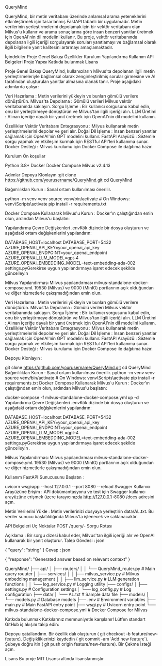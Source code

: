 QueryMind

QueryMind, bir metin veritabanı üzerinde anlamsal arama yeteneklerini etkinleştirmek için tasarlanmış FastAPI tabanlı bir uygulamadır. Metin verilerinin yerleştirmelerini depolamak için bir vektör veritabanı olan Milvus'u kullanır ve arama sonuçlarına göre insan benzeri yanıtlar üretmek için OpenAI'nin dil modelini kullanır. Bu proje, vektör veritabanında depolanan ilgili içeriği sorgulayarak soruları yanıtlamayı ve bağlamsal olarak ilgili bilgilerle yanıt kalitesini artırmayı amaçlamaktadır.


İçindekiler
Proje Genel Bakışı
Özellikler
Kurulum
Yapılandırma
Kullanım
API Belgeleri
Proje Yapısı
Katkıda bulunmak
Lisans



Proje Genel Bakışı
QueryMind, kullanıcıların Milvus'ta depolanan ilgili metin yerleştirmeleriyle bağlamsal olarak zenginleştirilmiş sorular girmesine ve AI tarafından oluşturulan yanıtlar almasına olanak tanır. Proje aşağıdaki adımlarda çalışır:

Veri Hazırlama : Metin verilerini yükleyin ve bunları gömülü verilere dönüştürün.
Milvus'ta Depolama : Gömülü verileri Milvus vektör veritabanında saklayın.
Sorgu İşleme : Bir kullanıcı sorgusunu kabul edin, onu bir yerleştirmeye dönüştürün ve Milvus'tan ilgili içeriği alın.
LLM Üretimi : Alınan içeriğe dayalı bir yanıt üretmek için OpenAI'nin dil modelini kullanın.


Özellikler
Vektör Veritabanı Entegrasyonu : Milvus kullanarak metin yerleştirmelerini depolar ve geri alır.
Doğal Dil İşleme : İnsan benzeri yanıtlar sağlamak için OpenAI'nin GPT modelini kullanır.
FastAPI Arayüzü : Sistemle sorgu yapmak ve etkileşim kurmak için RESTful API'leri kullanıma sunar.
Docker Desteği : Milvus kurulumu için Docker Compose ile dağıtıma hazır.


Kurulum
Ön koşullar

Python 3.8+
Docker
Docker Compose
Milvus v2.4.13


Adımlar
Depoyu Klonlayın :git clone https://github.com/yourusername/QueryMind.git
cd QueryMind


Bağımlılıkları Kurun : Sanal ortam kullanılması önerilir.

python -m venv venv
source venv/bin/activate  # On Windows: venv\Scripts\activate
pip install -r requirements.txt


Docker Compose Kullanarak Milvus'u Kurun : Docker'ın çalıştığından emin olun, ardından Milvus'u başlatın:




Yapılandırma
Çevre Değişkenleri
.envKök dizinde bir dosya oluşturun ve aşağıdaki ortam değişkenlerini yapılandırın:

DATABASE_HOST=localhost
DATABASE_PORT=5432
AZURE_OPENAI_API_KEY=your_openai_api_key
AZURE_OPENAI_ENDPOINT=your_openai_endpoint
AZURE_OPENAI_LLM_MODEL=gpt-4
AZURE_OPENAI_EMBEDDING_MODEL=text-embedding-ada-002
settings.pyGerekirse uygun yapılandırmaya işaret edecek şekilde güncelleyin


Milvus Yapılandırması
Milvus yapılandırması milvus-standalone-docker-compose.yml. 19530 (Milvus) ve 9000 (MinIO) portlarının açık olduğundan ve diğer hizmetlerle çakışmadığından emin olun.


Veri Hazırlama : Metin verilerini yükleyin ve bunları gömülü verilere dönüştürün.
Milvus'ta Depolama : Gömülü verileri Milvus vektör veritabanında saklayın.
Sorgu İşleme : Bir kullanıcı sorgusunu kabul edin, onu bir yerleştirmeye dönüştürün ve Milvus'tan ilgili içeriği alın.
LLM Üretimi : Alınan içeriğe dayalı bir yanıt üretmek için OpenAI'nin dil modelini kullanın.
Özellikler
Vektör Veritabanı Entegrasyonu : Milvus kullanarak metin yerleştirmelerini depolar ve geri alır.
Doğal Dil İşleme : İnsan benzeri yanıtlar sağlamak için OpenAI'nin GPT modelini kullanır.
FastAPI Arayüzü : Sistemle sorgu yapmak ve etkileşim kurmak için RESTful API'leri kullanıma sunar.
Docker Desteği : Milvus kurulumu için Docker Compose ile dağıtıma hazır.


Depoyu Klonlayın :

git clone https://github.com/yourusername/QueryMind.git
cd QueryMind
Bağımlılıkları Kurun : Sanal ortam kullanılması önerilir.
python -m venv venv
source venv/bin/activate  # On Windows: venv\Scripts\activate
pip install -r requirements.txt
Docker Compose Kullanarak Milvus'u Kurun : Docker'ın çalıştığından emin olun, ardından Milvus'u başlatın:

docker-compose -f milvus-standalone-docker-compose.yml up -d
Yapılandırma
Çevre Değişkenleri
.envKök dizinde bir dosya oluşturun ve aşağıdaki ortam değişkenlerini yapılandırın:

DATABASE_HOST=localhost
DATABASE_PORT=5432
AZURE_OPENAI_API_KEY=your_openai_api_key
AZURE_OPENAI_ENDPOINT=your_openai_endpoint
AZURE_OPENAI_LLM_MODEL=gpt-4
AZURE_OPENAI_EMBEDDING_MODEL=text-embedding-ada-002
settings.pyGerekirse uygun yapılandırmaya işaret edecek şekilde güncelleyin .

Milvus Yapılandırması
Milvus yapılandırması milvus-standalone-docker-compose.yml. 19530 (Milvus) ve 9000 (MinIO) portlarının açık olduğundan ve diğer hizmetlerle çakışmadığından emin olun.

Kullanım
FastAPI Sunucusunu Başlatın :

uvicorn wsgi:app --host 127.0.0.1 --port 8080 --reload
Swagger Kullanıcı Arayüzüne Erişim : API dokümantasyonu ve test için Swagger kullanıcı arayüzüne erişmek üzere tarayıcınızda http://127.0.0.1 :8080 /docs adresini açın.

Metin Verilerini Yükle : Metin verilerinizi dosyaya yerleştirin data/AL.txt. Bu veriler sunucu başlatıldığında Milvus'ta işlenecek ve saklanacaktır.




API Belgeleri
Uç Noktalar
POST /query/- Sorgu Rotası

Açıklama : Bir sorgu dizesi kabul eder, Milvus'tan ilgili içeriği alır ve OpenAI kullanarak bir yanıt oluşturur.
Talep Gövdesi :
json

{
  "query": "string"
}
Cevap :
json

{
  "response": "Generated answer based on relevant context"
}


QueryMind/
├── api/
│   ├── routers/
│   │   └── QueryMind_router.py         # Main query rouuter
│   ├── services/
│   │   ├── milvus_service.py           # Milvus embedding management
│   │   ├── llm_service.py              # LLM generation functions
│   │   └── log_service.py              # Logging utility
├── configs/
│   ├── settings.py                     # Configuration settings
│   └── log_config.py                   # Log configuration
├── data/
│   └── AL.txt                          # Sample data file
├── models/
│   └── models.py                       # Database models
├── .env                                # Environment variables
├── main.py                             # Main FastAPI entry point
├── wsgi.py                             # Uvicorn entry point
└── milvus-standalone-docker-compose.yml # Docker Compose for Milvus




Katkıda bulunmak
Katkılarınız memnuniyetle karşılanır! Lütfen standart GitHub iş akışını takip edin:

Depoyu çatallandırın.
Bir özellik dalı oluşturun ( git checkout -b feature/new-feature).
Değişikliklerinizi kaydedin ( git commit -am 'Add new feature').
Şubeye doğru itin ( git push origin feature/new-feature).
Bir Çekme İsteği açın.




Lisans
Bu proje MIT Lisansı altında lisanslanmıştır

